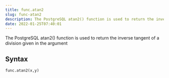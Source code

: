 ```yaml
---
title: func.atan2
slug: func-atan2
description: The PostgreSQL atan2() function is used to return the inverse tangent of a division given in the argument
date: 2022-01-25T07:40:01
---
```


The PostgreSQL atan2() function is used to return the inverse tangent of a division given in the argument

## Syntax
```python
func.atan2(x,y)
```
